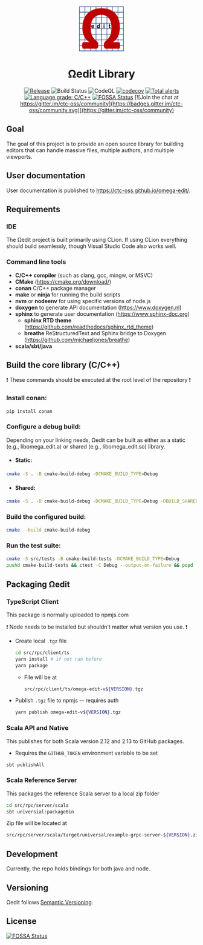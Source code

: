 <!--
  Copyright (c) 2021 Concurrent Technologies Corporation.

  Licensed under the Apache License, Version 2.0 (the "License"); you may not use this file except in compliance
  with the License.  You may obtain a copy of the License at                                                    

      http://www.apache.org/licenses/LICENSE-2.0

  Unless required by applicable law or agreed to in writing, software is distributed under the License is       
  distributed on an "AS IS" BASIS, WITHOUT WARRANTIES OR CONDITIONS OF ANY KIND, either express or              
  implied.  See the License for the specific language governing permissions and limitations under the License.  
-->

<div align="center">
<p>
    <img alt="Omega Edit Logo" src="https://raw.githubusercontent.com/ctc-oss/omega-edit/main/images/OmegaEditLogo.png" width=120>
</p>

<h1>Ωedit Library</h1>


[![Release](https://shields.io/github/v/release/ctc-oss/omega-edit?display_name=tag&include_prereleases&sort=semver)](https://github.com/ctc-oss/omega-edit/releases)
![Build Status](https://github.com/ctc-oss/omega-edit/workflows/Unit%20Tests/badge.svg)
![CodeQL](https://github.com/ctc-oss/omega-edit/workflows/CodeQL/badge.svg)
[![codecov](https://codecov.io/gh/ctc-oss/omega-edit/branch/main/graph/badge.svg)](https://codecov.io/gh/ctc-oss/omega-edit)
[![Total alerts](https://img.shields.io/lgtm/alerts/g/ctc-oss/omega-edit.svg?logo=lgtm&logoWidth=18)](https://lgtm.com/projects/g/ctc-oss/omega-edit/alerts/)
[![Language grade: C/C++](https://img.shields.io/lgtm/grade/cpp/g/ctc-oss/omega-edit.svg?logo=lgtm&logoWidth=18)](https://lgtm.com/projects/g/ctc-oss/omega-edit/context:cpp)
[![FOSSA Status](https://app.fossa.com/api/projects/git%2Bgithub.com%2Fctc-oss%2Fomega-edit.svg?type=shield)](https://app.fossa.com/projects/git%2Bgithub.com%2Fctc-oss%2Fomega-edit?ref=badge_shield)
[![Join the chat at https://gitter.im/ctc-oss/community](https://badges.gitter.im/ctc-oss/community.svg)](https://gitter.im/ctc-oss/community)

</div>

## Goal

The goal of this project is to provide an open source library for building editors that can handle massive files,
multiple authors, and multiple viewports.

## User documentation

User documentation is published to https://ctc-oss.github.io/omega-edit/.

## Requirements

### IDE

The Ωedit project is built primarily using CLion.  If using CLion everything should build seamlessly, though Visual
Studio Code also works well.

### Command line tools

- **C/C++ compiler** (such as clang, gcc, mingw, or MSVC)
- **CMake** (https://cmake.org/download/)
- **conan** C/C++ package manager
- **make** or **ninja** for running the build scripts
- **nvm** or **nodeenv** for using specific versions of node.js
- **doxygen** to generate API documentation (https://www.doxygen.nl)
- **sphinx** to generate user documentation (https://www.sphinx-doc.org)
  - **sphinx RTD theme** (https://github.com/readthedocs/sphinx_rtd_theme)
  - **breathe** ReStructuredText and Sphinx bridge to Doxygen (https://github.com/michaeljones/breathe)
- **scala/sbt/java**

## Build the core library (C/C++)

:exclamation: These commands should be executed at the root level of the repository :exclamation:

### Install conan:

```bash
pip install conan
```

### Configure a debug build:

Depending on your linking needs, Ωedit can be built as either as a static (e.g., libomega_edit.a) or shared (e.g., libomega_edit.so) library.

- #### Static:

```bash
cmake -S . -B cmake-build-debug -DCMAKE_BUILD_TYPE=Debug
```

- #### Shared:

```bash
cmake -S . -B cmake-build-debug -DCMAKE_BUILD_TYPE=Debug -DBUILD_SHARED_LIBS=YES
```

### Build the configured build:

```bash
cmake --build cmake-build-debug
```

### Run the test suite:

```bash
cmake -S src/tests -B cmake-build-tests -DCMAKE_BUILD_TYPE=Debug
pushd cmake-build-tests && ctest -C Debug --output-on-failure && popd
```

## Packaging Ωedit

### TypeScript Client

This package is normally uploaded to npmjs.com

:exclamation: Node needs to be installed but shouldn't matter what version you use. :exclamation:

- Create local `.tgz` file

  ```bash
  cd src/rpc/client/ts
  yarn install # if not ran before
  yarn package
  ```

  - File will be at

    ```bash
    src/rpc/client/ts/omega-edit-v${VERSION}.tgz
    ```

- Publish `.tgz` file to npmjs -- requires auth

  ```bash
  yarn publish omega-edit-v${VERSION}.tgz
  ```

### Scala API and Native

This publishes for both Scala version 2.12 and 2.13 to GitHub packages.

- Requires the `GITHUB_TOKEN` environment variable to be set

```bash
sbt publishAll
```

### Scala Reference Server

This packages the reference Scala server to a local zip folder

```bash
cd src/rpc/server/scala
sbt universial:packageBin
```

Zip file will be located at

```bash
src/rpc/server/scala/target/universal/example-grpc-server-${VERSION}.zip
```

## Development

Currently, the repo holds bindings for both java and node.

## Versioning

Ωedit follows [Semantic Versioning](http://semver.org/).

## License

[![FOSSA Status](https://app.fossa.com/api/projects/git%2Bgithub.com%2Fctc-oss%2Fomega-edit.svg?type=large)](https://app.fossa.com/projects/git%2Bgithub.com%2Fctc-oss%2Fomega-edit?ref=badge_large)
